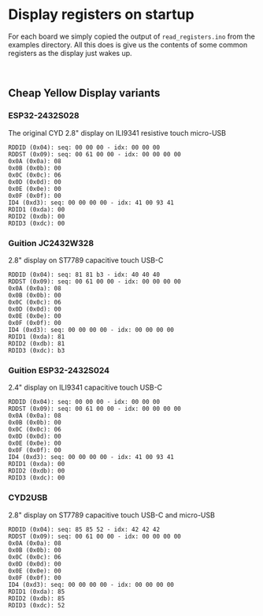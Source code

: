 # Display registers on startup

For each board we simply copied the output of `read_registers.ino` from the examples directory. All this does is give us the contents of some common registers as the display just wakes up.

&nbsp;

## Cheap Yellow Display variants

### ESP32-2432S028

The original CYD 2.8" display on ILI9341
resistive touch
micro-USB

```
RDDID (0x04): seq: 00 00 00 - idx: 00 00 00 
RDDST (0x09): seq: 00 61 00 00 - idx: 00 00 00 00 
0x0A (0x0a): 08
0x0B (0x0b): 00
0x0C (0x0c): 06
0x0D (0x0d): 00
0x0E (0x0e): 00
0x0F (0x0f): 00
ID4 (0xd3): seq: 00 00 00 00 - idx: 41 00 93 41 
RDID1 (0xda): 00
RDID2 (0xdb): 00
RDID3 (0xdc): 00
```

### Guition JC2432W328

2.8" display on ST7789
capacitive touch
USB-C

```
RDDID (0x04): seq: 81 81 b3 - idx: 40 40 40 
RDDST (0x09): seq: 00 61 00 00 - idx: 00 00 00 00 
0x0A (0x0a): 08
0x0B (0x0b): 00
0x0C (0x0c): 06
0x0D (0x0d): 00
0x0E (0x0e): 00
0x0F (0x0f): 00
ID4 (0xd3): seq: 00 00 00 00 - idx: 00 00 00 00 
RDID1 (0xda): 81
RDID2 (0xdb): 81
RDID3 (0xdc): b3
```

### Guition ESP32-2432S024

2.4" display on ILI9341
capacitive touch
USB-C

```
RDDID (0x04): seq: 00 00 00 - idx: 00 00 00 
RDDST (0x09): seq: 00 61 00 00 - idx: 00 00 00 00 
0x0A (0x0a): 08
0x0B (0x0b): 00
0x0C (0x0c): 06
0x0D (0x0d): 00
0x0E (0x0e): 00
0x0F (0x0f): 00
ID4 (0xd3): seq: 00 00 00 00 - idx: 41 00 93 41 
RDID1 (0xda): 00
RDID2 (0xdb): 00
RDID3 (0xdc): 00
```

### CYD2USB

2.8" display on ST7789
capacitive touch
USB-C and micro-USB

```
RDDID (0x04): seq: 85 85 52 - idx: 42 42 42 
RDDST (0x09): seq: 00 61 00 00 - idx: 00 00 00 00 
0x0A (0x0a): 08
0x0B (0x0b): 00
0x0C (0x0c): 06
0x0D (0x0d): 00
0x0E (0x0e): 00
0x0F (0x0f): 00
ID4 (0xd3): seq: 00 00 00 00 - idx: 00 00 00 00 
RDID1 (0xda): 85
RDID2 (0xdb): 85
RDID3 (0xdc): 52
```
